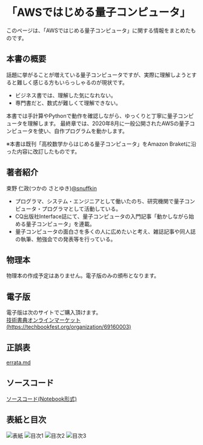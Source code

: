 # 「AWSではじめる量子コンピュータ」

このページは、「AWSではじめる量子コンピュータ」に関する情報をまとめたものです。

## 本書の概要
話題に挙がることが増えている量子コンピュータですが、実際に理解しようとすると難しく感じる方もいらっしゃるのが現状です。
- ビジネス書では、理解した気になれない。
- 専門書だと、数式が難しくて理解できない。

本書では手計算やPythonで動作を確認しながら、ゆっくりと丁寧に量子コンピュータを理解します。
最終章では、2020年8月に一般公開されたAWSの量子コンピュータを使い、自作プログラムを動かします。

※本書は既刊「高校数学からはじめる量子コンピュータ」をAmazon Braketに沿った内容に改訂したものです。

## 著者紹介
束野 仁政(つかの さとゆき)[@snuffkin](https://twitter.com/snuffkin)

- プログラマ、システム・エンジニアとして働いたのち、研究機関で量子コンピュータ・プログラマとして活動している。
- CQ出版社Interface誌にて、量子コンピュータの入門記事「動かしながら始める量子コンピュータ」を連載。
- 量子コンピュータの面白さを多くの人に広めたいと考え、雑誌記事や同人誌の執筆、勉強会での発表等を行っている。

## 物理本
物理本の作成予定はありません。電子版のみの頒布となります。

## 電子版
電子版は次のサイトでご購入頂けます。  
[技術書典オンラインマーケット(https://techbookfest.org/organization/69160003)](https://techbookfest.org/organization/69160003)

## 正誤表
[errata.md](errata.md)

## ソースコード
[ソースコード(Notebook形式)](notebooks)

## 表紙と目次
![表紙](images/cover.png "表紙")
![目次1](images/toc1.png "目次1")
![目次2](images/toc2.png "目次2")
![目次3](images/toc3.png "目次3")

